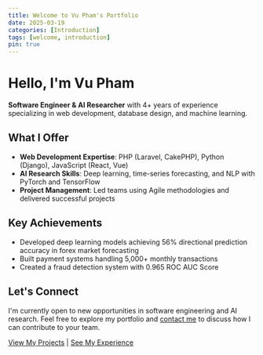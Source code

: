 ```yaml
---
title: Welcome to Vu Pham's Portfolio
date: 2025-03-19
categories: [Introduction]
tags: [welcome, introduction]
pin: true
---
```


# Hello, I'm Vu Pham

**Software Engineer & AI Researcher** with 4+ years of experience specializing in web development, database design, and machine learning.

## What I Offer

- **Web Development Expertise**: PHP (Laravel, CakePHP), Python (Django), JavaScript (React, Vue)
- **AI Research Skills**: Deep learning, time-series forecasting, and NLP with PyTorch and TensorFlow
- **Project Management**: Led teams using Agile methodologies and delivered successful projects

## Key Achievements

- Developed deep learning models achieving 56% directional prediction accuracy in forex market forecasting
- Built payment systems handling 5,000+ monthly transactions
- Created a fraud detection system with 0.965 ROC AUC Score

## Let's Connect

I'm currently open to new opportunities in software engineering and AI research. Feel free to explore my portfolio and [contact me](/tabs/contact/) to discuss how I can contribute to your team.

[View My Projects](/projects/) | [See My Experience](/experience/)
